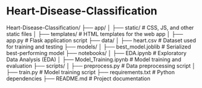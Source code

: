 # Heart-Disease-Classification
Heart-Disease-Classification/
├── app/
│   ├── static/              # CSS, JS, and other static files
│   ├── templates/           # HTML templates for the web app
│   ├── app.py               # Flask application script
├── data/
│   ├── heart.csv            # Dataset used for training and testing
├── models/
│   ├── best_model.joblib    # Serialized best-performing model
├── notebooks/
│   ├── EDA.ipynb            # Exploratory Data Analysis (EDA)
│   ├── Model_Training.ipynb # Model training and evaluation
├── scripts/
│   ├── preprocess.py        # Data preprocessing script
│   ├── train.py             # Model training script
├── requirements.txt         # Python dependencies
├── README.md                # Project documentation
